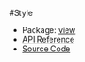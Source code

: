 #Style

* Package: [view](http://rikulo.org/api/_/rikulo_view.html)
* [API Reference](http://rikulo.org/api/_/rikulo_view/Style.html)
* [Source Code](https://github.com/rikulo/rikulo/blob/master/client/view/src/Style.dart)
